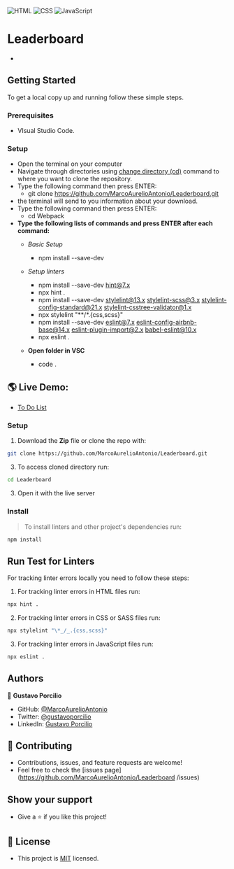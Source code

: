 ![HTML](https://img.shields.io/badge/-HTML-orange) ![CSS](https://img.shields.io/badge/-CSS-blue) ![JavaScript](https://img.shields.io/badge/-JavaScript-yellow)

# Leaderboard
- 

## Getting Started
To get a local copy up and running follow these simple steps.

### Prerequisites
- VIsual Studio Code.

### Setup
- Open the terminal on your computer
- Navigate through directories using [change directory (cd)](https://www.howtogeek.com/659411/how-to-change-directories-in-command-prompt-on-windows-10) command to where you want to clone the repository.
- Type the following command then press ENTER: 
  - git clone https://github.com/MarcoAurelioAntonio/Leaderboard.git
- the terminal will send to you information about your download.
- Type the following command then press ENTER: 
  - cd Webpack
- **Type the following lists of commands and press ENTER after each command:**
  - *Basic Setup*
    - npm install --save-dev

  - *Setup linters*
    - npm install --save-dev hint@7.x
    - npx hint .
    - npm install --save-dev stylelint@13.x stylelint-scss@3.x stylelint-config-standard@21.x stylelint-csstree-validator@1.x
    - npx stylelint "**/*.{css,scss}"
    - npm install --save-dev eslint@7.x eslint-config-airbnb-base@14.x eslint-plugin-import@2.x babel-eslint@10.x
    - npx eslint .

  - **Open folder in VSC**
    - code .

## 🌎 Live Demo:
- [To Do List](https://marcoaurelioantonio.github.io/Leaderboard/dist/)

### Setup
1. Download the **Zip** file or clone the repo with:
```bash
git clone https://github.com/MarcoAurelioAntonio/Leaderboard.git 
```
3. To access cloned directory run:
```bash
cd Leaderboard
```
3. Open it with the live server

### Install
> To install linters and other project's dependencies run:
```bash
npm install
```
## Run Test for Linters

For tracking linter errors locally you need to follow these steps:

1. For tracking linter errors in HTML files run:
```bash 
npx hint .
```

2. For tracking linter errors in CSS or SASS files run:

```bash
npx stylelint "\*_/_.{css,scss}"
```

3. For tracking linter errors in JavaScript files run:

```bash
npx eslint .
```

## Authors 
👤 **Gustavo Porcilio**

- GitHub: [@MarcoAurelioAntonio](https://github.com/MarcoAurelioAntonio)
- Twitter: [@gustavoporcilio](https://twitter.com/gustavoporcilio)
- LinkedIn: [Gustavo Porcilio](https://www.linkedin.com/in/gustavo-porcilio-4496a223a/)

## 🤝 Contributing

- Contributions, issues, and feature requests are welcome!
- Feel free to check the [issues page](https://github.com/MarcoAurelioAntonio/Leaderboard
/issues)

## Show your support
- Give a ⭐️ if you like this project!

## 📝 License
- This project is [MIT](./LICENSE) licensed.
